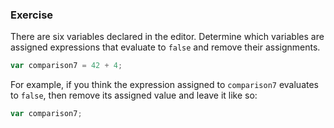 <!--{ ids:[141], language:'JavaScript', type:'workshop', order: 15, name:'Type Coercion', description:'Coerce one data type into a another... everyone is doing it!' } -->
### Exercise

There are six variables declared in the editor. Determine which variables are assigned expressions that evaluate to `false` and remove their assignments.

```js
var comparison7 = 42 + 4;
```

For example, if you think the expression assigned to `comparison7` evaluates to `false`, then remove its assigned value and leave it like so:

```js
var comparison7;
```

